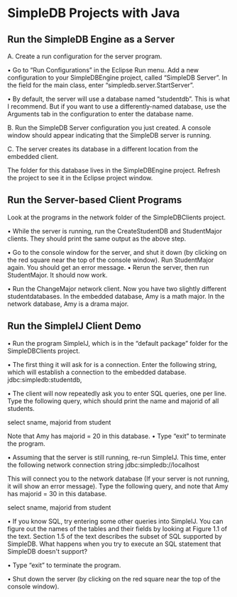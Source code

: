 # SimpleDB Projects with Java

<h2>Run the SimpleDB Engine as a Server</h2> 

A. Create a run configuration for the server program.

• Go to “Run Configurations” in the Eclipse Run menu. Add a new configuration to your
SimpleDBEngine project, called “SimpleDB Server”. In the field for the main class, enter “simpledb.server.StartServer”.

• By default, the server will use a database named “studentdb”. This is what I recommend. But if you want to use a differently-named database, use the Arguments tab in the configuration to enter the database name.

B. Run the SimpleDB Server configuration you just created. A console window should appear indicating that the SimpleDB server is running.

C. The server creates its database in a different location from the embedded client.

The folder for this database lives in the SimpleDBEngine project. Refresh the project to
see it in the Eclipse project window.

<h2>Run the Server-based Client Programs</h2> 

Look at the programs in the network folder of the SimpleDBClients project.

• While the server is running, run the CreateStudentDB and StudentMajor clients. They should print the same output as the above step.

• Go to the console window for the server, and shut it down (by clicking on the red square near the top of the console window). Run StudentMajor again. You should get an error message. • Rerun the server, then run StudentMajor. It should now work.

• Run the ChangeMajor network client. Now you have two slightly different studentdatabases. In the embedded database, Amy is a math major. In the network database, Amy is a drama major.


<h2>Run the SimpleIJ Client Demo</h2> 

• Run the program SimpleIJ, which is in the “default package” folder for the SimpleDBClients project.

• The first thing it will ask for is a connection. Enter the following string, which will establish a connection to the embedded database.
jdbc:simpledb:studentdb,

• The client will now repeatedly ask you to enter SQL queries, one per line. Type the following query, which should print the name and majorid of all students. 

select sname, majorid from student

Note that Amy has majorid = 20 in this database. • Type “exit” to terminate the program.

• Assuming that the server is still running, re-run SimpleIJ. This time, enter the following network connection string
jdbc:simpledb://localhost

This will connect you to the network database (If your server is not running, it will show an error message). Type the following query, and note that Amy has majorid = 30 in this database.

select sname, majorid from student

• If you know SQL, try entering some other queries into SimpleIJ. You can figure out the names of the tables and their fields by looking at Figure 1.1 of the text. Section 1.5 of the text describes the subset of SQL supported by SimpleDB. What happens when you try to execute an SQL statement that SimpleDB doesn't support?

• Type “exit” to terminate the program.

• Shut down the server (by clicking on the red square near the top of the console window).




